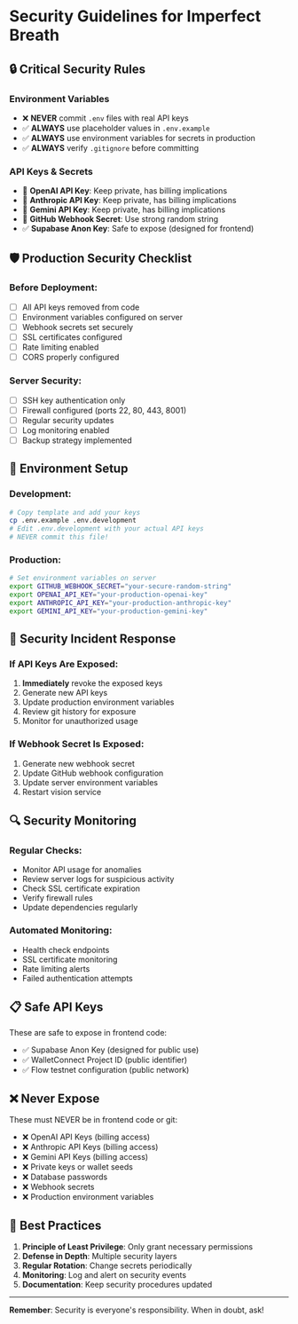# Security Guidelines for Imperfect Breath

## 🔒 **Critical Security Rules**

### **Environment Variables**
- ❌ **NEVER** commit `.env` files with real API keys
- ✅ **ALWAYS** use placeholder values in `.env.example`
- ✅ **ALWAYS** use environment variables for secrets in production
- ✅ **ALWAYS** verify `.gitignore` before committing

### **API Keys & Secrets**
- 🔑 **OpenAI API Key**: Keep private, has billing implications
- 🔑 **Anthropic API Key**: Keep private, has billing implications  
- 🔑 **Gemini API Key**: Keep private, has billing implications
- 🔑 **GitHub Webhook Secret**: Use strong random string
- ✅ **Supabase Anon Key**: Safe to expose (designed for frontend)

## 🛡️ **Production Security Checklist**

### **Before Deployment:**
- [ ] All API keys removed from code
- [ ] Environment variables configured on server
- [ ] Webhook secrets set securely
- [ ] SSL certificates configured
- [ ] Rate limiting enabled
- [ ] CORS properly configured

### **Server Security:**
- [ ] SSH key authentication only
- [ ] Firewall configured (ports 22, 80, 443, 8001)
- [ ] Regular security updates
- [ ] Log monitoring enabled
- [ ] Backup strategy implemented

## 🔧 **Environment Setup**

### **Development:**
```bash
# Copy template and add your keys
cp .env.example .env.development
# Edit .env.development with your actual API keys
# NEVER commit this file!
```

### **Production:**
```bash
# Set environment variables on server
export GITHUB_WEBHOOK_SECRET="your-secure-random-string"
export OPENAI_API_KEY="your-production-openai-key"
export ANTHROPIC_API_KEY="your-production-anthropic-key"
export GEMINI_API_KEY="your-production-gemini-key"
```

## 🚨 **Security Incident Response**

### **If API Keys Are Exposed:**
1. **Immediately** revoke the exposed keys
2. Generate new API keys
3. Update production environment variables
4. Review git history for exposure
5. Monitor for unauthorized usage

### **If Webhook Secret Is Exposed:**
1. Generate new webhook secret
2. Update GitHub webhook configuration
3. Update server environment variables
4. Restart vision service

## 🔍 **Security Monitoring**

### **Regular Checks:**
- Monitor API usage for anomalies
- Review server logs for suspicious activity
- Check SSL certificate expiration
- Verify firewall rules
- Update dependencies regularly

### **Automated Monitoring:**
- Health check endpoints
- SSL certificate monitoring
- Rate limiting alerts
- Failed authentication attempts

## 📋 **Safe API Keys**

These are safe to expose in frontend code:
- ✅ Supabase Anon Key (designed for public use)
- ✅ WalletConnect Project ID (public identifier)
- ✅ Flow testnet configuration (public network)

## ❌ **Never Expose**

These must NEVER be in frontend code or git:
- ❌ OpenAI API Keys (billing access)
- ❌ Anthropic API Keys (billing access)
- ❌ Gemini API Keys (billing access)
- ❌ Private keys or wallet seeds
- ❌ Database passwords
- ❌ Webhook secrets
- ❌ Production environment variables

## 🔐 **Best Practices**

1. **Principle of Least Privilege**: Only grant necessary permissions
2. **Defense in Depth**: Multiple security layers
3. **Regular Rotation**: Change secrets periodically
4. **Monitoring**: Log and alert on security events
5. **Documentation**: Keep security procedures updated

---

**Remember**: Security is everyone's responsibility. When in doubt, ask!